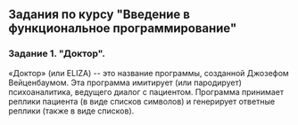 ## Задания по курсу "Введение в функциональное программирование"

### Задание 1. "Доктор".

«Доктор» (или ELIZA) -- это название программы, созданной Джозефом Вейценбаумом. Эта программа имитирует (или пародирует) психоаналитика, ведущего диалог с пациентом. Программа принимает реплики пациента (в виде списков символов) и генерирует ответные реплики (также в виде списков).

